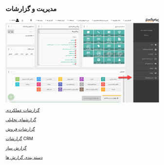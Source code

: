 ﻿## مدیریت و گزارشات

![](MngmentAndReports.png)


[گزارشات عملکردی](https://github.com/1stco/PayamGostarDocs/blob/master/help%202.5.4/Management-and-reports/Functional-reports/Functional-reports.md)

[گزارشهای تحلیلی](https://github.com/1stco/PayamGostarDocs/blob/master/help%202.5.4/Management-and-reports/Analysis-reports/Analysis-reports.md)

[گزارشات فروش](https://github.com/1stco/PayamGostarDocs/blob/master/help%202.5.4/Management-and-reports/Sales-reports/Sales-reports.md)

[گزارشات](https://github.com/1stco/PayamGostarDocs/blob/master/help%202.5.4/Management-and-reports/reports-crm/reports-crm.md) CRM

[گزارش ساز](https://github.com/1stco/PayamGostarDocs/blob/master/help%202.5.4/Management-and-reports/Report-Builder/Report-Builder.md)

[دسته بندی گزارش ها](https://github.com/1stco/PayamGostarDocs/blob/master/help%202.5.4/Category-reports/Category-reports.md)


